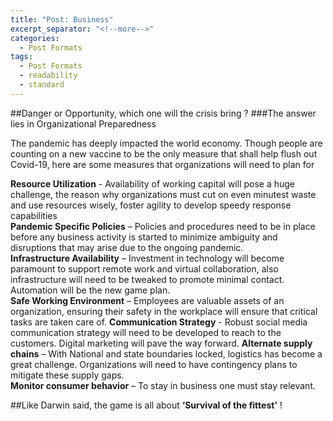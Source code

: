 ```yaml
---
title: "Post: Business"
excerpt_separator: "<!--more-->"
categories:
  - Post Formats
tags:
  - Post Formats
  - readability
  - standard
---
```


##Danger or Opportunity, which one will the crisis bring ?
###The answer lies in Organizational Preparedness 

The pandemic has deeply impacted the world economy. Though people are counting on a new vaccine to be the only measure that shall help flush out Covid-19, here are some measures that organizations will need to plan for 

**Resource Utilization** - Availability of working capital will pose a huge challenge, the reason why organizations must cut on even minutest waste and use resources wisely, foster agility to develop speedy response capabilities   
**Pandemic Specific Policies** – Policies and procedures need to be in place before any business activity is started to minimize ambiguity and disruptions that may arise due to the ongoing pandemic.  
**Infrastructure Availability** – Investment in technology will become paramount to support remote work and virtual collaboration, also infrastructure will need to be tweaked to promote minimal contact. Automation will be the new game plan.   
**Safe Working Environment** – Employees are valuable assets of an organization, ensuring their safety in the workplace will ensure that critical tasks are taken care of.
**Communication Strategy** - Robust social media communication strategy will need to be developed to reach to the customers. Digital marketing will pave the way forward. 
**Alternate supply chains** – With National and state boundaries locked, logistics has become a great challenge. Organizations will need to have contingency plans to mitigate these supply gaps.  
**Monitor consumer behavior** – To stay in business one must stay relevant.

##Like Darwin said, the game is all about **‘Survival of the fittest’** ! 
